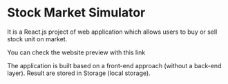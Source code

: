 # Stock Market Simulator # 

It is a React.js project of web application which allows users to buy or sell stock unit on market.

You can check the website preview with this link

The application is built based on a front-end approach (without a back-end layer).
Result are stored in Storage (local storage).
